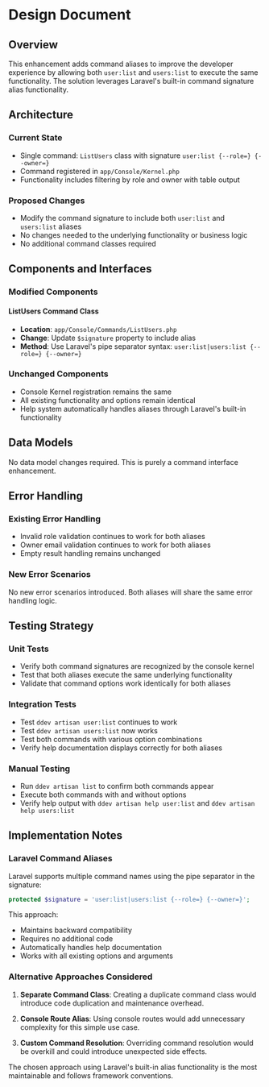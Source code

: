 # Design Document

## Overview

This enhancement adds command aliases to improve the developer experience by allowing both `user:list` and `users:list` to execute the same functionality. The solution leverages Laravel's built-in command signature alias functionality.

## Architecture

### Current State
- Single command: `ListUsers` class with signature `user:list {--role=} {--owner=}`
- Command registered in `app/Console/Kernel.php`
- Functionality includes filtering by role and owner with table output

### Proposed Changes
- Modify the command signature to include both `user:list` and `users:list` aliases
- No changes needed to the underlying functionality or business logic
- No additional command classes required

## Components and Interfaces

### Modified Components

#### ListUsers Command Class
- **Location**: `app/Console/Commands/ListUsers.php`
- **Change**: Update `$signature` property to include alias
- **Method**: Use Laravel's pipe separator syntax: `user:list|users:list {--role=} {--owner=}`

### Unchanged Components
- Console Kernel registration remains the same
- All existing functionality and options remain identical
- Help system automatically handles aliases through Laravel's built-in functionality

## Data Models

No data model changes required. This is purely a command interface enhancement.

## Error Handling

### Existing Error Handling
- Invalid role validation continues to work for both aliases
- Owner email validation continues to work for both aliases
- Empty result handling remains unchanged

### New Error Scenarios
No new error scenarios introduced. Both aliases will share the same error handling logic.

## Testing Strategy

### Unit Tests
- Verify both command signatures are recognized by the console kernel
- Test that both aliases execute the same underlying functionality
- Validate that command options work identically for both aliases

### Integration Tests
- Test `ddev artisan user:list` continues to work
- Test `ddev artisan users:list` now works
- Test both commands with various option combinations
- Verify help documentation displays correctly for both aliases

### Manual Testing
- Run `ddev artisan list` to confirm both commands appear
- Execute both commands with and without options
- Verify help output with `ddev artisan help user:list` and `ddev artisan help users:list`

## Implementation Notes

### Laravel Command Aliases
Laravel supports multiple command names using the pipe separator in the signature:
```php
protected $signature = 'user:list|users:list {--role=} {--owner=}';
```

This approach:
- Maintains backward compatibility
- Requires no additional code
- Automatically handles help documentation
- Works with all existing options and arguments

### Alternative Approaches Considered

1. **Separate Command Class**: Creating a duplicate command class would introduce code duplication and maintenance overhead.

2. **Console Route Alias**: Using console routes would add unnecessary complexity for this simple use case.

3. **Custom Command Resolution**: Overriding command resolution would be overkill and could introduce unexpected side effects.

The chosen approach using Laravel's built-in alias functionality is the most maintainable and follows framework conventions.